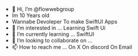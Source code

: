 - 👋 Hi, I’m @flowwebgroup
- Im 10 Years old
- Wannabe Devoleper To make SwiftUI Apps
- 👀 I’m interested in ... Learning Swift Ui
- 🌱 I’m currently learning ... SwiftUI
- 💞️ I’m looking to collaborate on ...
- 📫 How to reach me ... On X On discord On Email

<!---
flowwebgroup/flowwebgroup is a ✨ special ✨ repository because its `README.md` (this file) appears on your GitHub profile.
You can click the Preview link to take a look at your changes.
--->

